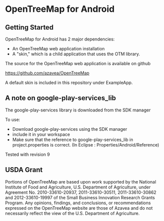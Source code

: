 # OpenTreeMap for Android

## Getting Started

OpenTreeMap for Android has 2 major dependencies:

  - An OpenTreeMap web application installation
  - A "skin,"  which is a child application that uses the OTM library.

The source for the OpenTreeMap web application is available on github

<a href="https://github.com/azavea/OpenTreeMap">https://github.com/azavea/OpenTreeMap</a>

A default skin is included in this repository under ExampleApp.


A note on google-play-services_lib
----------------------------------

The google-play-services library is downloaded from the SDK manager

To use:

+ Download google-play-services using the SDK manager
+ include it in your workspace
+ Make sure that the reference to google-play-services_lib in project.properties is  correct.  (In Eclipse : Properties/Android/Reference)

Tested with revision 9

USDA Grant
---------------
Portions of OpenTreeMap are based upon work supported by the National Institute of Food and Agriculture, U.S. Department of Agriculture, under Agreement No. 2010-33610-20937, 2011-33610-30511, 2011-33610-30862 and 2012-33610-19997 of the Small Business Innovation Research Grants Program. Any opinions, findings, and conclusions, or recommendations expressed on the OpenTreeMap website are those of Azavea and do not necessarily reflect the view of the U.S. Department of Agriculture.
